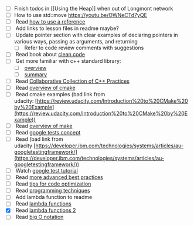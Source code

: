 - [ ]  Finish todos in [[Using the Heap]] when out of Longmont network
- [ ] How to use std::move https://youtu.be/OWNeCTd7yQE
- [ ]  Read [how to use a reference](https://www.learncpp.com/cpp-tutorial/using-a-language-reference/)
- [ ]  Add links to lesson files in readme maybe?
- [ ]  Update pointer section with clear examples of declaring pointers in various ways, passing as arguments, and returning
    - [ ]  Refer to code review comments with suggestions
- [ ]  Read book about [clean code](https://www.amazon.com/dp/0132350882)
- [ ]  Get more familiar with c++ standard library:
    - [ ]  [overview](https://en.wikipedia.org/wiki/C%2B%2B_Standard_Library)
    - [ ]  [summary](https://medium.com/@huytrongnguyen1985/lessons-learnt-from-the-clean-code-robert-c-martin-cecbe2b09139)
- [ ]  Read [Collaborative Collection of C++ Practices](https://github.com/cpp-best-practices/cppbestpractices)
- [ ]  Read [overview of cmake](https://cmake.org/overview/)
- [ ]  Read cmake examples (bad link from udacity: [https://review.udacity.com/Introduction%20to%20CMake%20by%20Example](https://review.udacity.com/Introduction%20to%20CMake%20by%20Example))
- [ ]  Read [overview of make](https://www.gnu.org/software/make/)
- [ ]  Read [google tests concept](https://chromium.googlesource.com/external/github.com/google/googletest/+/refs/tags/release-1.8.0/googletest/docs/Primer.md)
- [ ]  Read (bad link from udacity [https://developer.ibm.com/technologies/systems/articles/au-googletestingframework/](https://developer.ibm.com/technologies/systems/articles/au-googletestingframework/))
- [ ]  Watch [google test tutorial](https://www.youtube.com/watch?v=16FI1-d2P4E)
- [ ]  Read [more advanced best practices](https://hackernoon.com/few-simple-rules-for-good-coding-my-15-years-experience-96cb29d4acd9)
- [ ]  Read [tips for code optimization](http://www.thegeekstuff.com/2015/01/c-cpp-code-optimization/)
- [ ]  Read [programming techniques](http://www.whigg.ac.cn/resource/program/CPP/201010/P020101023562491092566.pdf)
- [ ]  Add lambda function to readme
- [ ]  Read [lambda functions](https://en.cppreference.com/w/cpp/language/lambda)
- [x]  Read [lambda functions 2](https://docs.microsoft.com/en-us/cpp/cpp/lambda-expressions-in-cpp?view=vs-2019)
- [ ]  Read [big O notation](https://www.freecodecamp.org/news/big-o-notation-why-it-matters-and-why-it-doesnt-1674cfa8a23c/)